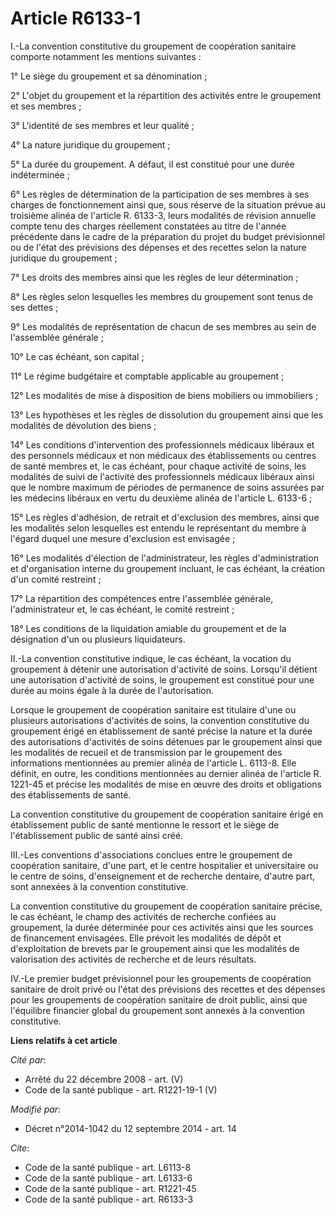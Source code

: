 # Article R6133-1

I.-La convention constitutive du groupement de coopération sanitaire comporte notamment les mentions suivantes : 

1° Le siège du groupement et sa dénomination ; 

2° L'objet du groupement et la répartition des activités entre le groupement et ses membres ; 

3° L'identité de ses membres et leur qualité ; 

4° La nature juridique du groupement ; 

5° La durée du groupement. A défaut, il est constitué pour une durée indéterminée ; 

6° Les règles de détermination de la participation de ses membres à ses charges de fonctionnement ainsi que, sous réserve de
la situation prévue au troisième alinéa de l'article R. 6133-3, leurs modalités de révision annuelle compte tenu des charges
réellement constatées au titre de l'année précédente dans le cadre de la préparation du projet du budget prévisionnel ou de
l'état des prévisions des dépenses et des recettes selon la nature juridique du groupement ; 

7° Les droits des membres ainsi que les règles de leur détermination ; 

8° Les règles selon lesquelles les membres du groupement sont tenus de ses dettes ; 

9° Les modalités de représentation de chacun de ses membres au sein de l'assemblée générale ; 

10° Le cas échéant, son capital ; 

11° Le régime budgétaire et comptable applicable au groupement ; 

12° Les modalités de mise à disposition de biens mobiliers ou immobiliers ; 

13° Les hypothèses et les règles de dissolution du groupement ainsi que les modalités de dévolution des biens ; 

14° Les conditions d'intervention des professionnels médicaux libéraux et des personnels médicaux et non médicaux des
établissements ou centres de santé membres et, le cas échéant, pour chaque activité de soins, les modalités de suivi de
l'activité des professionnels médicaux libéraux ainsi que le nombre maximum de périodes de permanence de soins assurées par
les médecins libéraux en vertu du deuxième alinéa de l'article L. 6133-6 ; 

15° Les règles d'adhésion, de retrait et d'exclusion des membres, ainsi que les modalités selon lesquelles est entendu le
représentant du membre à l'égard duquel une mesure d'exclusion est envisagée ; 

16° Les modalités d'élection de l'administrateur, les règles d'administration et d'organisation interne du groupement
incluant, le cas échéant, la création d'un comité restreint ; 

17° La répartition des compétences entre l'assemblée générale, l'administrateur et, le cas échéant, le comité restreint ; 

18° Les conditions de la liquidation amiable du groupement et de la désignation d'un ou plusieurs liquidateurs. 

II.-La convention constitutive indique, le cas échéant, la vocation du groupement à détenir une autorisation d'activité de
soins. Lorsqu'il détient une autorisation d'activité de soins, le groupement est constitué pour une durée au moins égale à la
durée de l'autorisation. 

Lorsque le groupement de coopération sanitaire est titulaire d'une ou plusieurs autorisations d'activités de soins, la
convention constitutive du groupement érigé en établissement de santé précise la nature et la durée des autorisations
d'activités de soins détenues par le groupement ainsi que les modalités de recueil et de transmission par le groupement des
informations mentionnées au premier alinéa de l'article L. 6113-8. Elle définit, en outre, les conditions mentionnées au
dernier alinéa de l'article R. 1221-45 et précise les modalités de mise en œuvre des droits et obligations des établissements
de santé. 

La convention constitutive du groupement de coopération sanitaire érigé en établissement public de santé mentionne le ressort
et le siège de l'établissement public de santé ainsi créé. 

III.-Les conventions d'associations conclues entre le groupement de coopération sanitaire, d'une part, et le centre
hospitalier et universitaire ou le centre de soins, d'enseignement et de recherche dentaire, d'autre part, sont annexées à la
convention constitutive. 

La convention constitutive du groupement de coopération sanitaire précise, le cas échéant, le champ des activités de
recherche confiées au groupement, la durée déterminée pour ces activités ainsi que les sources de financement envisagées.
Elle prévoit les modalités de dépôt et d'exploitation de brevets par le groupement ainsi que les modalités de valorisation
des activités de recherche et de leurs résultats. 

IV.-Le premier budget prévisionnel pour les groupements de coopération sanitaire de droit privé ou l'état des prévisions des
recettes et des dépenses pour les groupements de coopération sanitaire de droit public, ainsi que l'équilibre financier
global du groupement sont annexés à la convention constitutive.

**Liens relatifs à cet article**

_Cité par_:

  - Arrêté du 22 décembre 2008 - art. (V)
  - Code de la santé publique - art. R1221-19-1 (V)

_Modifié par_:

  - Décret n°2014-1042 du 12 septembre 2014 - art. 14

_Cite_:

  - Code de la santé publique - art. L6113-8
  - Code de la santé publique - art. L6133-6
  - Code de la santé publique - art. R1221-45
  - Code de la santé publique - art. R6133-3
